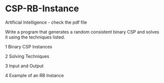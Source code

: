 # CSP-RB-Instance
Artificial Intelligence - check the pdf file

Write a program that generates a random consistent binary CSP and solves it using the techniques
listed.

1 Binary CSP Instances

2 Solving Techniques

3 Input and Output

4 Example of an RB Instance
